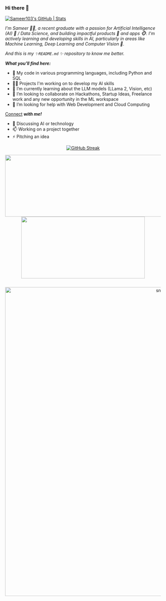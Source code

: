 ### Hi there 👋

[![Sameer103's GitHub | Stats](https://stats.quine.sh/Sameer103/github?theme=dark)](https://quine.sh?utm_source=widgets&utm_campaign=Sameer103)



*I'm Sameer 🙋‍♂️, a recent graduate with a passion for Artificial Intelligence (AI) 🤖 / Data Science, and building impactful products 🎁 and apps 🐵. I'm actively learning and developing skills in AI, particularly in areas like Machine Learning, Deep Learning and Computer Vision 🤳.*

*And this is my ✨`README.md` ✨ repository to know me better.*


***What you'll find here:***

- 🐍 My code in various programming languages, including Python and SQL
- 👨‍💻 Projects I'm working on to develop my AI skills
- 🌱 I’m currently learning about the LLM models (LLama 2, Vision, etc)
- 👯 I’m looking to collaborate on Hackathons, Startup Ideas, Freelance work and any new opportunity in the ML workspace
- 🤔 I’m looking for help with Web Development and Cloud Computing


[Connect](https://ekka.me/sameer103) 
***with me!***
- 💬 Discussing AI or technology
- 📫 Working on a project together
- ⚡ Pitching an idea


<p align="center">
<a href="https://git.io/streak-stats"><img src="https://streak-stats.demolab.com?user=Sameer103&theme=highcontrast" alt="GitHub Streak" /></a>
</p>  

<p align="center">
  <img width="600" height="200" src="https://github-readme-stats.vercel.app/api?username=Sameer103&show_icons=true&theme=vision-friendly-dark">
  <img width="400" height="200" src="https://github-readme-stats.vercel.app/api/top-langs/?username=Sameer103&size_weight=0.0005&count_weight=0.33&layout=compact&theme=vision-friendly-dark">
</p>
 


<div id="header" align="center">
  <img src="https://komarev.com/ghpvc/?username=Sameer103&style=for-the-badge&color=orange" alt=""/>
</div>

<p align="center">
 <img width="1000" src="assets/github-snake.svg" alt="snake"/>
</p>
